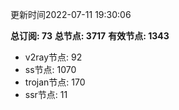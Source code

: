 更新时间2022-07-11 19:30:06

**总订阅: 73**
**总节点: 3717**
**有效节点: 1343**
- v2ray节点: 92
- ss节点: 1070
- trojan节点: 170
- ssr节点: 11
